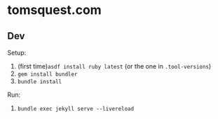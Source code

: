# tomsquest.com

## Dev

Setup:

1. (first time)`asdf install ruby latest` (or the one in `.tool-versions`)
2. `gem install bundler`
3. `bundle install`

Run:

1. `bundle exec jekyll serve --livereload`

